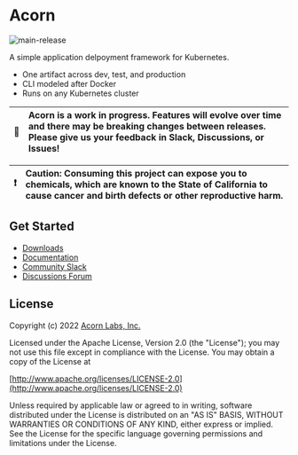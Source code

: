 # Acorn

![main-release](https://github.com/acorn-io/acorn/actions/workflows/main-release.yaml/badge.svg)

A simple application delpoyment framework for Kubernetes.

- One artifact across dev, test, and production
- CLI modeled after Docker
- Runs on any Kubernetes cluster

| :memo: | Acorn is a work in progress. Features will evolve over time and there may be breaking changes between releases. Please give us your feedback in Slack, Discussions, or Issues! |
|-|:-|

| :exclamation: | Caution: Consuming this project can expose you to chemicals, which are known to the State of California to cause cancer and birth defects or other reproductive harm. |
|-|:-|

## Get Started

- [Downloads](https://github.com/acorn-io/acorn/releses)
- [Documentation](https://docs.acorn.io)
- [Community Slack](https://slack.acorn.io)
- [Discussions Forum](https://github.com/acorn-io/acorn/discussions)

 ## License
Copyright (c) 2022 [Acorn Labs, Inc.](http://acorn.io)

Licensed under the Apache License, Version 2.0 (the "License");
you may not use this file except in compliance with the License.
You may obtain a copy of the License at

[http://www.apache.org/licenses/LICENSE-2.0](http://www.apache.org/licenses/LICENSE-2.0)

Unless required by applicable law or agreed to in writing, software
distributed under the License is distributed on an "AS IS" BASIS,
WITHOUT WARRANTIES OR CONDITIONS OF ANY KIND, either express or implied.
See the License for the specific language governing permissions and
limitations under the License.
